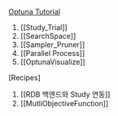 [Optuna Tutorial](https://optuna.readthedocs.io/en/stable/tutorial/index.html#key-features)
1. [[Study_Trial]]
2. [[SearchSpace]]
3. [[Sampler_Pruner]]
4. [[Parallel Process]]
5. [[OptunaVisualize]]

[Recipes]
1. [[RDB 백엔드와 Study 연동]]
2. [[MutliObjectiveFunction]]